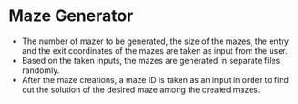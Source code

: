 # Maze Generator
* The number of mazer to be generated, the size of the mazes, the entry and the exit coordinates of the mazes are
taken as input from the user.
* Based on the taken inputs, the mazes are generated in separate files randomly.
* After the maze creations, a maze ID is taken as an input in order to find out the solution of the desired maze
among the created mazes. 
